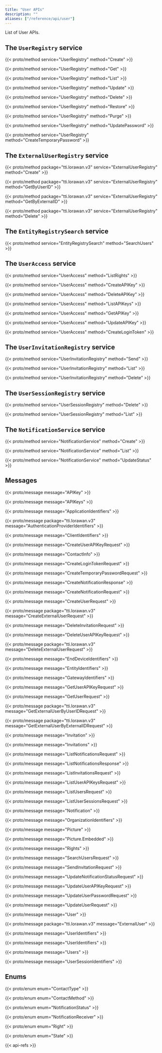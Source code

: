 ```yaml
---
title: "User APIs"
description: ""
aliases: ["/reference/api/user"]
---
```


List of User APIs.

<!--more-->

## The `UserRegistry` service

{{< proto/method service="UserRegistry" method="Create" >}}

{{< proto/method service="UserRegistry" method="Get" >}}

{{< proto/method service="UserRegistry" method="List" >}}

{{< proto/method service="UserRegistry" method="Update" >}}

{{< proto/method service="UserRegistry" method="Delete" >}}

{{< proto/method service="UserRegistry" method="Restore" >}}

{{< proto/method service="UserRegistry" method="Purge" >}}

{{< proto/method service="UserRegistry" method="UpdatePassword" >}}

{{< proto/method service="UserRegistry" method="CreateTemporaryPassword" >}}

## The `ExternalUserRegistry` service

{{< proto/method package="tti.lorawan.v3" service="ExternalUserRegistry" method="Create" >}}

{{< proto/method package="tti.lorawan.v3" service="ExternalUserRegistry" method="GetByUserID" >}}

{{< proto/method package="tti.lorawan.v3" service="ExternalUserRegistry" method="GetByExternalID" >}}

{{< proto/method package="tti.lorawan.v3" service="ExternalUserRegistry" method="Delete" >}}

## The `EntityRegistrySearch` service

{{< proto/method service="EntityRegistrySearch" method="SearchUsers" >}}

## The `UserAccess` service

{{< proto/method service="UserAccess" method="ListRights" >}}

{{< proto/method service="UserAccess" method="CreateAPIKey" >}}

{{< proto/method service="UserAccess" method="DeleteAPIKey" >}}

{{< proto/method service="UserAccess" method="ListAPIKeys" >}}

{{< proto/method service="UserAccess" method="GetAPIKey" >}}

{{< proto/method service="UserAccess" method="UpdateAPIKey" >}}

{{< proto/method service="UserAccess" method="CreateLoginToken" >}}

## The `UserInvitationRegistry` service

{{< proto/method service="UserInvitationRegistry" method="Send" >}}

{{< proto/method service="UserInvitationRegistry" method="List" >}}

{{< proto/method service="UserInvitationRegistry" method="Delete" >}}

## The `UserSessionRegistry` service

{{< proto/method service="UserSessionRegistry" method="Delete" >}}

{{< proto/method service="UserSessionRegistry" method="List" >}}

## The `NotificationService` service

{{< proto/method service="NotificationService" method="Create" >}}

{{< proto/method service="NotificationService" method="List" >}}

{{< proto/method service="NotificationService" method="UpdateStatus" >}}

## Messages

{{< proto/message message="APIKey" >}}

{{< proto/message message="APIKeys" >}}

{{< proto/message message="ApplicationIdentifiers" >}}

{{< proto/message package="tti.lorawan.v3" message="AuthenticationProviderIdentifiers" >}}

{{< proto/message message="ClientIdentifiers" >}}

{{< proto/message message="CreateUserAPIKeyRequest" >}}

{{< proto/message message="ContactInfo" >}}

{{< proto/message message="CreateLoginTokenRequest" >}}

{{< proto/message message="CreateTemporaryPasswordRequest" >}}

{{< proto/message message="CreateNotificationResponse" >}}

{{< proto/message message="CreateNotificationRequest" >}}

{{< proto/message message="CreateUserRequest" >}}

{{< proto/message package="tti.lorawan.v3" message="CreateExternalUserRequest" >}}

{{< proto/message message="DeleteInvitationRequest" >}}

{{< proto/message message="DeleteUserAPIKeyRequest" >}}

{{< proto/message package="tti.lorawan.v3" message="DeleteExternalUserRequest" >}}

{{< proto/message message="EndDeviceIdentifiers" >}}

{{< proto/message message="EntityIdentifiers" >}}

{{< proto/message message="GatewayIdentifiers" >}}

{{< proto/message message="GetUserAPIKeyRequest" >}}

{{< proto/message message="GetUserRequest" >}}

{{< proto/message package="tti.lorawan.v3" message="GetExternalUserByUserIDRequest" >}}

{{< proto/message package="tti.lorawan.v3" message="GetExternalUserByExternalIDRequest" >}}

{{< proto/message message="Invitation" >}}

{{< proto/message message="Invitations" >}}

{{< proto/message message="ListNotificationsRequest" >}}

{{< proto/message message="ListNotificationsResponse" >}}

{{< proto/message message="ListInvitationsRequest" >}}

{{< proto/message message="ListUserAPIKeysRequest" >}}

{{< proto/message message="ListUsersRequest" >}}

{{< proto/message message="ListUserSessionsRequest" >}}

{{< proto/message message="Notification" >}}

{{< proto/message message="OrganizationIdentifiers" >}}

{{< proto/message message="Picture" >}}

{{< proto/message message="Picture.Embedded" >}}

{{< proto/message message="Rights" >}}

{{< proto/message message="SearchUsersRequest" >}}

{{< proto/message message="SendInvitationRequest" >}}

{{< proto/message message="UpdateNotificationStatusRequest" >}}

{{< proto/message message="UpdateUserAPIKeyRequest" >}}

{{< proto/message message="UpdateUserPasswordRequest" >}}

{{< proto/message message="UpdateUserRequest" >}}

{{< proto/message message="User" >}}

{{< proto/message package="tti.lorawan.v3" message="ExternalUser" >}}

{{< proto/message message="UserIdentifiers" >}}

{{< proto/message message="UserIdentifiers" >}}

{{< proto/message message="Users" >}}

{{< proto/message message="UserSessionIdentifiers" >}}

## Enums

{{< proto/enum enum="ContactType" >}}

{{< proto/enum enum="ContactMethod" >}}

{{< proto/enum enum="NotificationStatus" >}}

{{< proto/enum enum="NotificationReceiver" >}}

{{< proto/enum enum="Right" >}}

{{< proto/enum enum="State" >}}

{{< api-refs >}}
